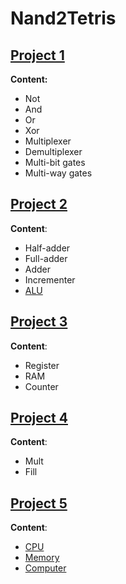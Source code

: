# Nand2Tetris

## [Project 1](projects/1/)

**Content:**
- Not
- And
- Or
- Xor
- Multiplexer
- Demultiplexer
- Multi-bit gates
- Multi-way gates

## [Project 2](projects/2/)

**Content**:
- Half-adder
- Full-adder
- Adder
- Incrementer
- [ALU](images/ALU.png)

## [Project 3](projects/3/)

**Content**:
- Register
- RAM
- Counter

## [Project 4](projects/4/)

**Content**:
- Mult
- Fill

## [Project 5](projects/5/)

**Content**:
- [CPU](images/CPU.png)
- [Memory](images/Memory.png)
- [Computer](images/Computer.png)